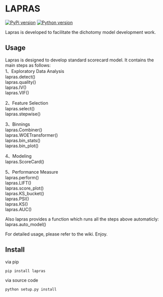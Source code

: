 

# LAPRAS

[![PyPi version][pypi-image]][pypi-url]
[![Python version][python-image]][docs-url]



Lapras is developed to facilitate the dichotomy model development work.

## Usage
Lapras is designed to develop standard scorecard model. It contains the main steps as follows:  
1、Exploratory Data Analysis  
lapras.detect()  
lapras.quality()  
lapras.IV()  
lapras.VIF()  

2、Feature Selection  
lapras.select()  
lapras.stepwise()  

3、Binnings  
lapras.Combiner()  
lapras.WOETransformer()  
lapras.bin_stats()  
lapras.bin_plot()  

4、Modeling  
lapras.ScoreCard()  

5、Performance Measure  
lapras.perform()  
lapras.LIFT()  
lapras.score_plot()  
lapras.KS_bucket()  
lapras.PSI()  
lapras.KS()  
lapras.AUC()  

Also lapras provides a function which runs all the steps above automaticly:  
lapras.auto_model()  

For detailed usage, please refer to the wiki. Enjoy.  


## Install


via pip

```bash
pip install lapras
```

via source code

```bash
python setup.py install
```




[pypi-image]: https://img.shields.io/badge/pypi-V0.0.15-%3Cgreen%3E
[pypi-url]: https://github.com/yhangang/lapras
[python-image]: https://img.shields.io/pypi/pyversions/toad.svg?style=flat-square
[docs-url]: https://github.com/yhangang/lapras

